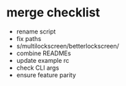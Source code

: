 # merge checklist

* rename script
* fix paths
* s/multilockscreen/betterlockscreen/
* combine READMEs
* update example rc
* check CLI args
* ensure feature parity

